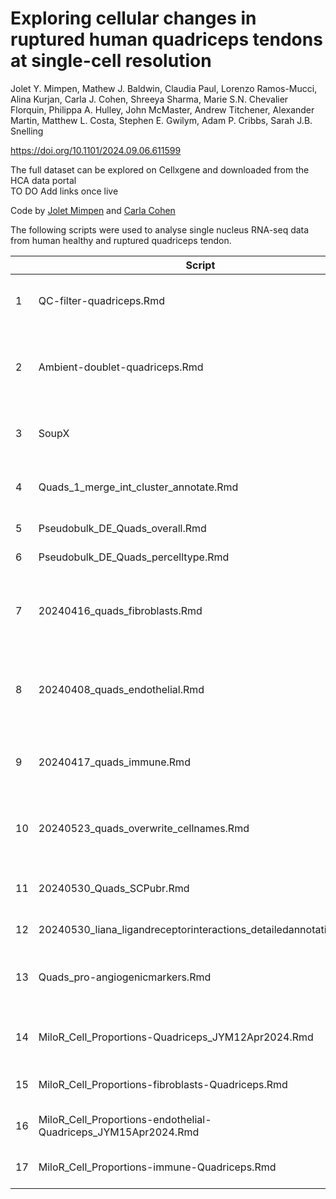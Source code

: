 # Exploring cellular changes in ruptured human quadriceps tendons at single-cell resolution
Jolet Y. Mimpen, Mathew J. Baldwin, Claudia Paul, Lorenzo Ramos-Mucci, Alina Kurjan, Carla J. Cohen, Shreeya Sharma, Marie S.N. Chevalier Florquin, Philippa A. Hulley, John McMaster, Andrew Titchener, Alexander Martin, Matthew L. Costa, Stephen E. Gwilym, Adam P. Cribbs,
Sarah J.B. Snelling  
  
https://doi.org/10.1101/2024.09.06.611599

The full dataset can be explored on Cellxgene and downloaded from the HCA data portal  
TO DO Add links once live  

Code by [Jolet Mimpen](https://orcid.org/0000-0003-4464-242X) and [Carla Cohen](https://github.com/carlacohen)

The following scripts were used to analyse single nucleus RNA-seq data from human healthy and ruptured quadriceps tendon.  


|  | Script | Purpose |
| ----- | ------ | ------- |
| 1 | QC-filter-quadriceps.Rmd | Initial QC and filtering on a per sample basis |
| 2 | Ambient-doublet-quadriceps.Rmd | Calculate decontX score and doublet score, filter out cells with high decontX score |
| 3 | SoupX | Detect ambient RNA using SoupX with manual setting |
| 4 | Quads_1_merge_int_cluster_annotate.Rmd | Merge, integrate, cluster, annotate |
| 5 | Pseudobulk_DE_Quads_overall.Rmd | Pseudobulk (overall) |
| 6 | Pseudobulk_DE_Quads_percelltype.Rmd | Pseudobulk (per cell type) |
| 7 | 20240416_quads_fibroblasts.Rmd |Fibroblasts: integrate, cluster, annotate (Figure 3D-F, H)  |
| 8 | 20240408_quads_endothelial.Rmd |Endothelial: integrate, cluster, annotate (Figure 4A-C, F)  |
| 9 | 20240417_quads_immune.Rmd | Immune: integrate, cluster, annotate (Figure 5) |
| 10 | 20240523_quads_overwrite_cellnames.Rmd | Rename clusters with finer annotation (Suppl Fig 10, Fig 6) |
| 11 | 20240530_Quads_SCPubr.Rmd | SCPubr Progeny and TF analysis (Figure 6B)|
| 12 | 20240530_liana_ligandreceptorinteractions_detailedannotation.Rmd | Liana (Figure 6A)|
| 13 | Quads_pro-angiogenicmarkers.Rmd |Plot pro-angiogenic markers (Supplementary Figures)) |
| 14 | MiloR_Cell_Proportions-Quadriceps_JYM12Apr2024.Rmd |MiloR: all cells (Figure 1D, Supplementary Figure 7)) |
| 15 | MiloR_Cell_Proportions-fibroblasts-Quadriceps.Rmd |MiloR: fibroblasts (Figure 3G)|
| 16 | MiloR_Cell_Proportions-endothelial-Quadriceps_JYM15Apr2024.Rmd |MiloR: endothelial (Figure 4D-E) |
| 17 | MiloR_Cell_Proportions-immune-Quadriceps.Rmd |MiloR: immune (was not included) |

